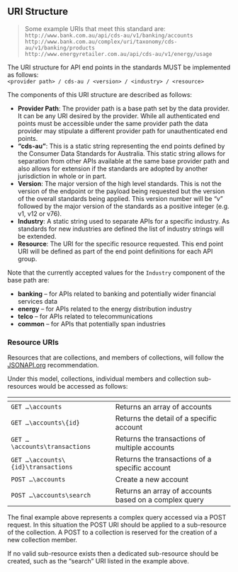 ## URI Structure

>Some example URIs that meet this standard are:  
`http://www.bank.com.au/api/cds-au/v1/banking/accounts`  
`http://www.bank.com.au/complex/uri/taxonomy/cds-au/v1/banking/products`  
`http://www.energyretailer.com.au/api/cds-au/v1/energy/usage`

The URI structure for API end points in the standards MUST be implemented as follows:  
`<provider path> / cds-au / <version> / <industry> / <resource>`

The components of this URI structure are described as follows:

* **Provider Path**: The provider path is a base path set by the data provider. It can be any URI desired by the provider. While all authenticated end points must be accessible under the same provider path the data provider may stipulate a different provider path for unauthenticated end points.
* **“cds-au”**: This is a static string representing the end points defined by the Consumer Data Standards for Australia. This static string allows for separation from other APIs available at the same base provider path and also allows for extension if the standards are adopted by another jurisdiction in whole or in part.
* **Version**: The major version of the high level standards. This is not the version of the endpoint or the payload being requested but the version of the overall standards being applied. This version number will be “v” followed by the major version of the standards as a positive integer (e.g. v1, v12 or v76).
* **Industry**: A static string used to separate APIs for a specific industry. As standards for new industries are defined the list of industry strings will be extended.
* **Resource**: The URI for the specific resource requested. This end point URI will be defined as part of the end point definitions for each API group.

Note that the currently accepted values for the `Industry` component of the base path are:

* **banking** – for APIs related to banking and potentially wider financial services data
* **energy** – for APIs related to the energy distribution industry
* **telco** – for APIs related to telecommunications
* **common** – for APIs that potentially span industries

### Resource URIs

Resources that are collections, and members of collections, will follow the [JSONAPI.org](http://jsonapi.org) recommendation.

Under this model, collections, individual members and collection sub-resources would be accessed as follows:

[]() | []()
-|-
`GET …\accounts` | Returns an array of accounts
`GET …\accounts\{id}` | Returns the detail of a specific account
`GET …\accounts\transactions` | Returns the transactions of multiple accounts
`GET …\accounts\{id}\transactions` | Returns the transactions of a specific account
`POST …\accounts` | Create a new account
`POST …\accounts\search` | Returns an array of accounts based on a complex query

The final example above represents a complex query accessed via a POST request.  In this situation the POST URI should be applied to a sub-resource of the collection.  A POST to a collection is reserved for the creation of a new collection member.

If no valid sub-resource exists then a dedicated sub-resource should be created, such as the “search” URI listed in the example above.
